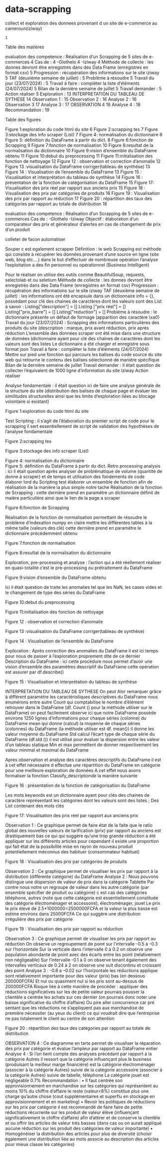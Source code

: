 # data-scrapping
collect et exploration des donnees provenant d un site de e-commerce au cameroun(iziway)
 










 	1

Table des matières

evaluation des competence : Réalisation d’un Scrapping de 5 sites de e-commerces	4
Cas de :	4
-Glothelo	4
-Iziway	4
Méthode de collecte : les donnes devront être enregistrés dans des Data Frame (enregistres en format csv)	5
Progression : récupération des informations sur le site iziway	5
TAF (deuxième semaine de juillet) :	5
Problème à résoudre	5
Travail du jour (23/07/2024) :	5
Travail à faire : compléter la liste d’éléments (24/07/2024)	5
Bilan de la dernière semaine de juillet	5
Travail demander :	5
Action réaliser	5
Exploration :	13
INTERPRETATION DU TABLEAU DE SYTHESE	14
Observation 1 :	15
Observation 2 :	16
Analyse 2 :	16
Observation 3	17
Analyse 3 :	17
OBSERVATION 4	18
Analyse 4 :	18
Recommandation :	19
 























Table des figures



Figure 1:exploration du code html du site	6
Figure 2:scrapping tes	7
Figure 3:stockage des info scraper (List)	7
Figure 4: normalisation du dictionnaire		8
Figure 5: définition du DataFrame à partir du dict.	8
Figure 6:fonction de Scrapping	9
Figure 7:fonction de normalisation	10
Figure 8:resultat de la normalisation du dictionnaire	10
Figure 9:vision d’ensemble du DataFrame obtenu	11
Figure 10:debut du preprocessing	11
Figure 11:initialisation des fonction de nettoyage	12
Figure 12 : observation et correction d’anomalie	12
Figure 13 :visualisation du DataFrame corriger(tableau de synthèse)	13
Figure 14 : Visualisation de l’ensemble du DataFrame	13
Figure 15 : Visualisation et interprétation du tableau de synthèse	14
Figure 16 : présentation de la fonction de catégorisation du DataFrame	15
Figure 17: Visualisation des prix réel par rapport aux anciens prix	15
Figure 18 : Visualisation des prix par catégories de produits	16
Figure 19 : Visualisation des prix par rapport au réduction	17
Figure 20 : répartition des taux des catégories par rapport au totale de distribution	18




evaluation des competence : Réalisation d’un Scrapping de 5 sites de e-commerces
Cas de :
-Glothelo
-Iziway
Objectif : élaboration d’un comparateur des prix et générateur d’alertes en cas de changement de prix d’un produit
 


         
         
colleter de facon automatiser

Souper c est egalement scrapper 
Définition : le web Scrapping est méthode qui consiste à récupérer les données provenant d’une source en ligne (site web, blog etc.…) dans le but d’effectuer de nombreuse opération l’analyse l’exploitation a des fin personnel ou opérationnel (Business Intelligent) 

Pour le réaliser on utilise des outils comme BeautifulSoup, requests, selectolab et ou seletium
Méthode de collecte : les donnes devront être enregistrés dans des Data Frame (enregistres en format csv)
Progression : récupération des informations sur le site iziway
TAF (deuxième semaine de juillet) : les informations ont été encapsule dans un dictionnaire info = {}, possédant pour clé des chaines de caractères dont les valeurs sont des List à savoir :
Listing["description"] = []
Listing ["prix réel"] = []
Listing["prix_barre"] = []
Listing["reduction"] = []
Problème à résoudre : le dictionnaire présente un défaut de formage (apparition des caractère   \xa0)
Travail du jour (23/07/2024) :
Scrapping des informations particulières des produits du site (description : marque, prix avant réduction, prix après réduction
L’ensemble des données scraper ont été mise dans une structure de données (dictionnaire ayant pour clé des chaines de caractères dont les valeurs sont des listes
Le dictionnaire a été charger et enregistre sous format json
Travail à faire : compléter la liste d’éléments (24/07/2024)
Mettre sur pied une fonction qui parcours les balises du code source du site web qui retourne le contenu des balises sélectionné de manière spécifique
Bilan de la dernière semaine de juillet
Travail demander : il était question de collecter l’équivalent de 1000 ligne d’information du site iziway
Action réaliser


Analyse fondamentale : il était question ici de faire une analyse générale de la structure du site (distribution des balises de chaque page et évaluer les similitudes structurelles ainsi que les limite d’exploration liées au blocage volontaire si existant)

 
Figure 1:exploration du code html du site


Test Scripting : il s’agit de l’élaboration du premier script de code pour le scrapping il sert essentiellement de script de validation des hypothèses de l’analyse fondamentale


 
Figure 2:scrapping tes

 
Figure 3:stockage des info scraper (List)


 
 
Figure 4: normalisation du dictionnaire	 
Figure 5: définition du DataFrame à partir du dict.
Retro processing analysis : ici il était question après analyser de problématique de volume (quantité de donne à scraper) et de temps et utilisation des fondements de code élaborer lord du Scripting test élaborer un ensemble de fonction afin de réalisation de la manière la plus simple notre tache
Réalisation de la fonction de Scrapping : cette dernière prend en paramètre un dictionnaire définit de maière particulière ainsi que le lien de la page a scraper
 
  
Figure 6:fonction de Scrapping

Réalisation de la fonction de normalisation permettant de résoudre le problème d’indexation numpy en claire mettre les différentes tables à la même taille (valeurs des clé) cette dernière prend en      paramètre le dictionnaire précédemment obtenu
 
Figure 7:fonction de normalisation


 
Figure 8:resultat de la normalisation du dictionnaire


Exploration, pre-processing et analyse : l’action qui a été réellement réaliser en quasi-totalité c’est le pre-processing ou prétraitement du DataFrame
 
Figure 9:vision d’ensemble du DataFrame obtenu


Ici il était question de traite les anomalies tel que les NaN, les cases vides et le changement de type des séries du DataFrame
 
Figure 10:debut du preprocessing


 
Figure 11:initialisation des fonction de nettoyage
 
Figure 12 : observation et correction d’anomalie
 
Figure 13 :visualisation du DataFrame corriger(tableau de synthèse)

 
Figure 14 : Visualisation de l’ensemble du DataFrame



Exploration :
Après correction des anomalies du DataFrame il est ici temps pour nous de passer à l’exploration proprement dite de ce dernier
Description du DataFrame : ici cette procédure nous permet d’avoir une vision d’ensemble des paramètres descriptif du DataFrame cette opération est assurer par df.describe()
 
Figure 15 : Visualisation et interprétation du tableau de synthèse



INTERPRETATION DU TABLEAU DE SYTHESE
On peut Alor remarquer grâce à différent paramètre les caractéristiques descriptives du DataFrame nous énumérons entre autre
Count qui comptabilise le nombre d’élément retrouver dans le DataFrame (df. Count () pour la méthode utiliser sur le DataFrame) on peut facilement observe ici que notre DataFrame possède environs 1250 lignes d’informations pour chaque séries (colonne) du DataFrame
mean qui donne (calcul) la moyenne de chaque séries (colonnes) du DataFrame (la méthode utiliser est df. mean()) il donne les valeur moyenne du DataFrame
Std calcul l’écart type de chaque série du DataFrame (df.std ()) il est utilisé pour évaluer la dispersion entre les valeur d’un tableau statique
Min et max permettent de donner respectivement les valeur minimal et maximal du DataFrame




Apres observation et analyse des caractères descriptifs du DataFrame il est à cet effet nécessaire d effectue une répartition du DataFrame en catégorie pour une meilleure exploration de données
A cet effet nous avons formaliser la fonction Classify_descriptionde la manière suivante
 
Figure 16 : présentation de la fonction de catégorisation du DataFrame

Les mots keywords est un dictionnaire ayant pour clés des chaines de caractère représentant les catégories dont les valeurs sont des listes ; Des List contenant des mots clés
 
Figure 17: Visualisation des prix réel par rapport aux anciens prix

Observation 1 :
Ce graphique permet de faire état de la faite que le ratio global des nouvelles valeurs de tarification (prix) par rapport au anciens est drastiquement bas ce qui qui suggère qu’une trop grande réduction a été appliquer sur les différents articles pour cependant il existe une proportion qui fait état de la possibilité   mise en rayon de nouveau produit potentiellement méconnus des habituer (consommateur habituel)

 
Figure 18 : Visualisation des prix par catégories de produits

Observation 2 :
Ce graphique permet de visualiser les prix par rapport à la distribution (différente catégorie) du DataFrame
Analyse 2 :
Nous pouvons distingue une dispersion de valeur de prix dans la catégorie Tablette
Par contre nous notre un regroupe de valeur dans les autre catégorie (par ensemble spécifier de produit ou catégorie) c est cas des catégories téléphone, autres (note que cette catégorie est essentiellement constituée des catégorie électroménager et accessoire), électroménager, jouet
Le prix le prix élevé de 2.5*1000000=2500000FCFA et la valeur la plus basse est estime environs dans 25000FCFA
Ce qui suggère une distribution irrégulière des prix par catégorie


 
Figure 19 : Visualisation des prix par rapport au réduction


Observation 3 :
Ce graphique permet de visualiser les prix par rapport au réduction
On observe un regroupement de point sur l’intervalle -0.5 à -0.3 sur l’horizontale
Sur la verticale dans l’intervalle 0 à 0.2 on observe une population abondante de point avec des écarts entre les point (relativement non négligeable)
Sur l’intervalle -0.1 à 0 on observe tenant également des intervalles verticaux de 0.24 à 2 on observe une suit discontinu et croissant des point
Analyse 3 :
-0.8 a –0.02 sur l’horizontale les réductions applique sont relativement importante pour des valeur (prix) bas (en dessous 200000FCFA)
Et nul ou quasiment nul si les prix sont au-dessus de 200000FCFA
Risque liée à cette manière de procéder : appliquer des réductions significatives sur les de petite valeur pourrais pousser la clientèle a centrée les achats sur ces dernier (on pourrais donc noter une baisse significative du chiffre d’affaire)
Ou pire aller concurrence car pré sentant que les réductions ne s’appliquent pas aux marchandise de première nécessiter (au yeux du client) ce qui voudrait dire que l’entreprise ne pas totalement le client au centre de son attention


 
Figure 20 : répartition des taux des catégories par rapport au totale de distribution

OBSERVATION 4 :
Ce diagramme en tarte permet de visualiser la réparation des prix par catégorie et évalue l’ampleur par rapport au DataFrame entier
Analyse 4 :
Si l’on tient compte des analyses précédant par rapport à la catégorie Autres il ressort que la catégorie influençant plus le business (produisant la meilleur marge financière) est la catégorie électroménager (associer à la catégorie Autres) suivie de la catégorie accessoire (associer à la catégorie Autres) suivie de tabelle, téléphone
La catégorie jouet est négligeable 0.7%
Recommandation :
•	Il faut centrée son approvisionnement en marchandise sur les catégories qui représentent au moins 10% du chiffre d’affaire le reste (valeur<8%) constitue plus une charge qu’autre chose (cout supplémentaires et superflu en stockage en approvisionnement et en marketing)
•	Revoir les politiques de réductions sur les prix par catégorie il est recommandé de faire faire de petite réductions récurrente sur les produit de valeur élève (influençant significativement le chiffre d’affaire) afin d’attirer et de conserve la clientèle et ou offrir les articles de valeur très basses (dans cas ou on aurait appliqué aucune réduction sur les produit des catégories de valeur importante)
•	Homogénéiser la distribution des articles pour plus de diversité (choisir également une distribution liée au mots associe au description des articles pour mieux classe les catégories)
